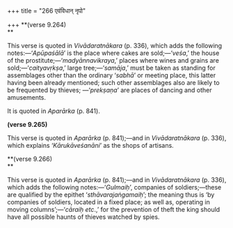 +++
title = "266 एवंविधान् नृपो"

+++
**(verse 9.264)  
**

This verse is quoted in *Vivādaratnākara* (p. 336), which adds the
following notes:—‘*Apūpaśālā*’ is the place where cakes are
sold;—‘*veśa*,’ the house of the prostitute;—‘*madyānnavikraya*,’ places
where wines and grains are sold;—‘*caityavṛkṣa*,’ large
tree;—‘*samāja*,’ must be taken as standing for assemblages other than
the ordinary ‘*sabhā*’ or meeting place, this latter having been already
mentioned; such other assemblages also are likely to be frequented by
thieves; —‘*prekṣaṇa*’ are places of dancing and other amusements.

It is quoted in *Aparārka* (p. 841).

**(verse 9.265)**

This verse is quoted in *Aparārka* (p. 841);—and in *Vivādaratnākara*
(p. 336), which explains ‘*Kārukāveśanāni*’ as the shops of artisans.

**(verse 9.266)  
**

This verse is quoted in *Aparārka* (p. 841);—and in *Vivādaratnākara*
(p. 336), which adds the following notes:—‘*Gulmaiḥ*’, companies of
soldiers;—these are qualified by the epithet ‘*sthāvarajaṅgamaiḥ*’; the
meaning thus is ‘by companies of soldiers, located in a fixed place; as
well as, operating in moving columns’;—‘*cāraiḥ etc*.,’ for the
prevention of theft the king should have all possible haunts of thieves
watched by spies.


